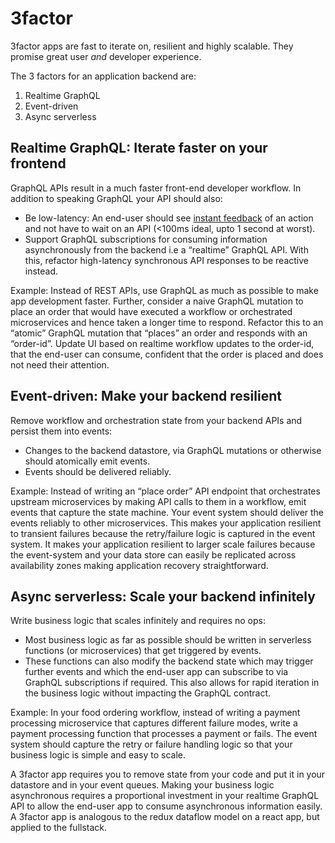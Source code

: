 # 3factor

3factor apps are fast to iterate on, resilient and highly scalable. They promise great user _and_ developer experience.

The 3 factors for an application backend are:

1. Realtime GraphQL
2. Event-driven
3. Async serverless

## Realtime GraphQL: Iterate faster on your frontend

GraphQL APIs result in a much faster front-end developer workflow. In addition to speaking GraphQL your API should also:

- Be low-latency: An end-user should see [instant
  feedback](https://stackoverflow.com/a/164290/3364697) of an action and not
  have to wait on an API (<100ms ideal, upto 1 second at worst).
- Support GraphQL subscriptions for consuming information
  asynchronously from the backend i.e a “realtime” GraphQL API. With this, refactor
  high-latency synchronous API responses to be reactive instead.

Example: Instead of REST APIs, use GraphQL as much as possible to make app
development faster. Further, consider a naive GraphQL mutation to place an order
that would have executed a workflow or orchestrated microservices and hence
taken a longer time to respond. Refactor this to an “atomic” GraphQL mutation
that “places” an order and responds with an “order-id”. Update UI based on
realtime workflow updates to the order-id, that the end-user can consume,
confident that the order is placed and does not need their attention.

## Event-driven: Make your backend resilient

Remove workflow and orchestration state from your backend APIs and persist them
into events:

- Changes to the backend datastore, via GraphQL mutations or otherwise should
atomically emit events.
- Events should be delivered reliably.

Example: Instead of writing an “place order” API endpoint that orchestrates
upstream microservices by making API calls to them in a workflow, emit events
that capture the state machine. Your event system should deliver the events
reliably to other microservices. This makes your application resilient to
transient failures because the retry/failure logic is captured in the event
system. It makes your application resilient to larger scale failures because the
event-system and your data store can easily be replicated across availability
zones making application recovery straightforward.

## Async serverless: Scale your backend infinitely

Write business logic that scales infinitely and requires no ops:

- Most business logic as far as possible should be written in serverless
functions (or microservices) that get triggered by events.
- These functions can also modify the backend state which may trigger further
events and which the end-user app can subscribe to via GraphQL subscriptions if
required.
This also allows for rapid iteration in the business logic without impacting the
GraphQL contract.

Example: In your food ordering workflow, instead of writing a payment processing
microservice that captures different failure modes, write a payment processing
function that processes a payment or fails. The event system should capture the
retry or failure handling logic so that your business logic is simple and easy
to scale.

A 3factor app requires you to remove state from your code and put it in your
datastore and in your event queues. Making your business logic asynchronous
requires a proportional investment in your realtime GraphQL API to allow the
end-user app to consume asynchronous information easily. A 3factor app is
analogous to the redux dataflow model on a react app, but applied to the
fullstack.
